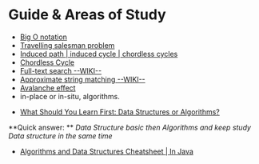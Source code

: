 Guide & Areas of Study 
=====

- [Big O notation](https://en.wikipedia.org/wiki/Big_O_notation)
- [Travelling salesman problem](https://en.wikipedia.org/wiki/Travelling_salesman_problem)
- [Induced path | induced cycle | chordless cycles](https://en.wikipedia.org/wiki/Induced_path)
- [Chordless Cycle](https://mathworld.wolfram.com/ChordlessCycle.html)
- [Full-text search --WIKI--](https://en.wikipedia.org/wiki/Full-text_search)
- [Approximate string matching --WIKI--](https://en.wikipedia.org/wiki/Approximate_string_matching)
- [Avalanche effect](https://en.wikipedia.org/wiki/Avalanche_effect)
- in-place or in-situ, algorithms.

* [What Should You Learn First: Data Structures or Algorithms?](https://www.geeksforgeeks.org/what-should-i-learn-first-data-structures-or-algorithms/#:~:text=With%20all%20the%20cases%20put,without%20the%20knowledge%20of%20Algorithms.)

**Quick answer: ** _Data Structure basic then Algorithms and keep study Data structure in the same time_

* [Algorithms and Data Structures Cheatsheet | In Java](https://algs4.cs.princeton.edu/cheatsheet/)
